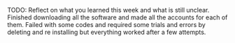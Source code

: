 TODO: Reflect on what you learned this week and what is still unclear.
Finished downloading all the software and made all the accounts for each of them. Failed with some codes and required some trials and errors by deleting and re installing but everything worked after a few attempts. 
